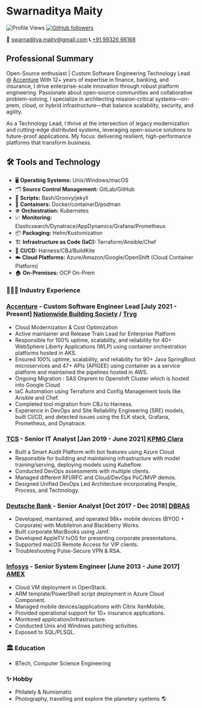 # Swarnaditya Maity

![Profile Views](https://komarev.com/ghpvc/?username=swarnadityaa&label=Profile%20views&color=0e75b6&style=flat)
[![GitHub followers](https://img.shields.io/github/followers/swarnadityaa?label=Follow&style=social)](https://github.com/swarnaditya)

**📧** [swarnaditya.maity@gmail.com](mailto:swarnaditya.maity@gmail.com)
**📞** [+91 99326 66168](tel:+919932666168)

## Professional Summary

Open-Source enthusiast | Custom Software Engineering Technology Lead @ [Accenture](https://www.accenture.com/us-en)
With 12+ years of expertise in finance, banking, and insurance, I drive enterprise-scale innovation through robust platform engineering. Passionate about open-source communities and collaborative problem-solving, I specialize in architecting mission-critical systems—on-prem, cloud, or hybrid infrastructure—that balance scalability, security, and agility.

As a Technology Lead, I thrive at the intersection of legacy modernization and cutting-edge distributed systems, leveraging open-source solutions to future-proof applications. My focus: delivering resilient, high-performance platforms that transform business.

## **🛠️** Tools and Technology

- 🖥️ **Operating Systems:** Unix/Windows/macOS
- 🗂️ **Source Control Management:** GitLab/GitHub
- 📝 **Scripts:** Bash/Groovy/jekyll
- 🐳 **Containers:** Docker/containerD/podman
- ☸️ **Orchestration:** Kubernetes
- 📈 **Monitoring:** Elasticsearch/Dynatrace/AppDynamics/Grafana/Prometheus
- 📦 **Packaging:** Helm/Kustomization 
- 🏗️ **Infrastructure as Code (IaC):** Terraform/Ansible/Chef
- 🔄 **CI/CD:** Harness/CBJ/BuildKite
- ☁️ **Cloud Platforms:** Azure/Amazon/Google/OpenShift (Cloud Container Platform)
- 🏠 **On-Premises:** OCP On-Prem

### **👨🏽‍💻** Industry Experience

### [Accenture](https://www.accenture.com/us-en) - Custom Software Engineer Lead [July 2021 - Present] [Nationwide Building Society](https://www.nationwide.co.uk/) / [Tryg](https://www.tryg.no/)

- Cloud Modernization & Cost Optimization
- Active maintainer and Release Train Lead for Enterprise Platform
- Responsible for 100% uptime, scalability, and reliability for 40+ WebSphere Liberty Applications (WLP) using container orchestration platforms hosted in AKS.
- Ensured 100% uptime, scalability, and reliability for 90+ Java SpringBoot microservices and 47+ APIs (APIGEE) using container as a service platform and maintained the pipelines hosted in AWS.
- Ongoing Migration : SAS Onprem to Openshift Cluster which is hosted into Google Cloud
- IaC Automation using Terraform and Config Management tools like Ansible and Chef.
- Completed tool migration from CBJ to Harness.
- Experience in DevOps and Site Reliability Engineering (SRE) models, built CI/CD, and detected issues using the ELK stack, Grafana, Prometheus, and Dynatrace.

### [TCS](https://www.tcs.com/) - Senior IT Analyst [Jan 2019 - June 2021] [KPMG Clara](https://kpmg.com/xx/en/what-we-do/services/audit/kpmg-clara.html)

- Built a Smart Audit Platform with bot features using Azure Cloud
- Responsible for building and maintaining infrastructure with model training/serving, deploying models using Kubeflow.
- Conducted DevOps assessments with multiple clients.
- Managed different RFI/RFC and Cloud/DevOps PoC/MVP demos.
- Designed Unified DevOps Led Architecture incorporating People, Process, and Technology.

### [Deutsche Bank](https://www.db.com/) - Senior Analyst [Oct 2017 - Dec 2018] [DBRAS](https://dbras.db.com/)

- Developed, maintained, and operated 98k+ mobile devices (BYOD + Corporate) with MobileIron and Blackberry Works.
- Built corporate MacBooks using Jamf.
- Developed AppleTV tvOS for presenting corporate presentations.
- Supported macOS Remote Access for VIP clients.
- Troubleshooting Pulse-Secure VPN & RSA.

### [Infosys](https://www.infosys.com/) - Senior System Engineer [June 2013 - June 2017] [AMEX](https://www.americanexpress.com/)

- Cloud VM deployment in OpenStack. 
- ARM template/PowerShell script deployment in Azure Cloud Component.
- Managed mobile devices/applications with Citrix XenMobile.
- Provided operational support for 10+ insurance applications.
- Monitored application/infrastructure.
- Conducted Unix and Windows patching activities.
- Exposed to SQL/PLSQL.

### **🏛️** Education
- BTech, Computer Science Engineering

### **✨** Hobby
- Philately & Numismatic
- Photography, travelling and explore the planetery syetems 🌎
